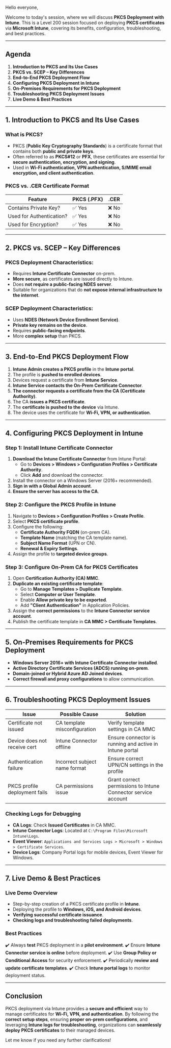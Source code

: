 Hello everyone,

Welcome to today's session, where we will discuss **PKCS Deployment with Intune**. This is a Level 200 session focused on deploying **PKCS certificates** via **Microsoft Intune**, covering its benefits, configuration, troubleshooting, and best practices.

---

## **Agenda**
1. **Introduction to PKCS and Its Use Cases**
2. **PKCS vs. SCEP – Key Differences**
3. **End-to-End PKCS Deployment Flow**
4. **Configuring PKCS Deployment in Intune**
5. **On-Premises Requirements for PKCS Deployment**
6. **Troubleshooting PKCS Deployment Issues**
7. **Live Demo & Best Practices**

---

## **1. Introduction to PKCS and Its Use Cases**
### **What is PKCS?**
- PKCS (**Public Key Cryptography Standards**) is a certificate format that contains both **public and private keys**.
- Often referred to as **PKCS#12** or **PFX**, these certificates are essential for **secure authentication, encryption, and signing**.
- Used in **Wi-Fi authentication, VPN authentication, S/MIME email encryption, and client authentication**.

### **PKCS vs. .CER Certificate Format**
| Feature | PKCS (.PFX) | .CER |
|---------|------------|------|
| Contains Private Key? | ✅ Yes | ❌ No |
| Used for Authentication? | ✅ Yes | ❌ No |
| Used for Encryption? | ✅ Yes | ❌ No |

---

## **2. PKCS vs. SCEP – Key Differences**
### **PKCS Deployment Characteristics:**
- Requires **Intune Certificate Connector** on-prem.
- **More secure**, as certificates are issued directly to Intune.
- Does **not require a public-facing NDES server**.
- Suitable for organizations that do **not expose internal infrastructure to the internet**.

### **SCEP Deployment Characteristics:**
- Uses **NDES (Network Device Enrollment Service)**.
- **Private key remains on the device**.
- Requires **public-facing endpoints**.
- More **complex setup** than PKCS.

---

## **3. End-to-End PKCS Deployment Flow**
1. **Intune Admin creates a PKCS profile** in the **Intune portal**.
2. The profile is **pushed to enrolled devices**.
3. Devices request a certificate from **Intune Service**.
4. **Intune Service contacts the On-Prem Certificate Connector**.
5. **The connector requests a certificate from the CA (Certificate Authority)**.
6. The CA **issues a PKCS certificate**.
7. The **certificate is pushed to the device** via Intune.
8. The device uses the certificate for **Wi-Fi, VPN, or authentication**.

---

## **4. Configuring PKCS Deployment in Intune**
### **Step 1: Install Intune Certificate Connector**
1. **Download the Intune Certificate Connector** from Intune Portal:
   - Go to **Devices > Windows > Configuration Profiles > Certificate Authority**.
   - Click **Add** and download the connector.
2. Install the connector on a Windows Server (2016+ recommended).
3. **Sign in with a Global Admin account**.
4. **Ensure the server has access to the CA**.

### **Step 2: Configure the PKCS Profile in Intune**
1. Navigate to **Devices > Configuration Profiles > Create Profile**.
2. Select **PKCS certificate profile**.
3. Configure the following:
   - **Certificate Authority FQDN** (on-prem CA).
   - **Template Name** (matching the CA template name).
   - **Subject Name Format** (UPN or CN).
   - **Renewal & Expiry Settings**.
4. Assign the profile to **targeted device groups**.

### **Step 3: Configure On-Prem CA for PKCS Certificates**
1. Open **Certification Authority (CA) MMC**.
2. **Duplicate an existing certificate template**:
   - Go to **Manage Templates > Duplicate Template**.
   - Select **Computer or User Template**.
   - Enable **Allow private key to be exported**.
   - Add **"Client Authentication"** in Application Policies.
3. Assign the **correct permissions** to the **Intune Connector service account**.
4. Publish the certificate template in **CA MMC > Certificate Templates**.

---

## **5. On-Premises Requirements for PKCS Deployment**
- **Windows Server 2016+ with Intune Certificate Connector installed**.
- **Active Directory Certificate Services (ADCS) running on-prem**.
- **Domain-joined or Hybrid Azure AD Joined devices**.
- **Correct firewall and proxy configurations** to allow communication.

---

## **6. Troubleshooting PKCS Deployment Issues**
| Issue | Possible Cause | Solution |
|--------|--------------|---------|
| Certificate not issued | CA template misconfiguration | Verify template settings in CA MMC |
| Device does not receive cert | Intune Connector offline | Ensure connector is running and active in Intune portal |
| Authentication failure | Incorrect subject name format | Ensure correct UPN/CN settings in the profile |
| PKCS profile deployment fails | CA permissions issue | Grant correct permissions to Intune Connector service account |

### **Checking Logs for Debugging**
- **CA Logs**: Check **Issued Certificates** in CA MMC.
- **Intune Connector Logs**: Located at `C:\Program Files\Microsoft Intune\Logs`.
- **Event Viewer**: `Applications and Services Logs > Microsoft > Windows > Certificate Services`.
- **Device Logs**: Company Portal logs for mobile devices, Event Viewer for Windows.

---

## **7. Live Demo & Best Practices**
### **Live Demo Overview**
- Step-by-step creation of a PKCS certificate profile in **Intune**.
- Deploying the profile to **Windows, iOS, and Android devices**.
- **Verifying successful certificate issuance**.
- **Checking logs and troubleshooting failed deployments**.

### **Best Practices**
✔️ Always **test** PKCS deployment in a **pilot environment**.
✔️ Ensure **Intune Connector service is online** before deployment.
✔️ Use **Group Policy or Conditional Access** for security enforcement.
✔️ Periodically **review and update certificate templates**.
✔️ Check **Intune portal logs** to monitor deployment status.

---

## **Conclusion**
PKCS deployment via Intune provides a **secure and efficient** way to manage certificates for **Wi-Fi, VPN, and authentication**. By following the **correct setup steps**, ensuring **proper on-prem configurations**, and leveraging **Intune logs for troubleshooting**, organizations can **seamlessly deploy PKCS certificates** to their managed devices.

Let me know if you need any further clarifications!

